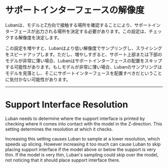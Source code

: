 サポートインターフェースの解像度
====
Lubanは、モデルとZ方向で接触する場所を確認することにより、サポートインターフェースが出力される場所を決定する必要があります。この設定は、チェックする解像度を決定します。

この設定を増やすと、Lubanはより低い解像度でサンプリングし、スライシングをスピードアップします。ただし、増やしすぎると、サポート上部または下部のモデルが非常に薄い場合、Lubanはサポートインターフェースの配置をスキップする可能性があります。もしモデルが非常に薄い場合、Lubanのサンプリングはモデルを見落とし、そこにサポートインターフェースを配置すべきだということに気付かない可能性があります。

---

Support Interface Resolution
====
Luban needs to determine where the support interface is printed by checking where it comes into contact with the model in the Z-direction. This setting determines the resolution at which it checks.

Increasing this setting causes Luban to sample at a lower resolution, which speeds up slicing. However increasing it too much can cause Luban to skip placing support interface if the model above or below the support is very thin. If the model is very thin, Luban's sampling could skip over the model, not noticing that it should place support interface there.